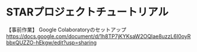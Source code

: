 # STARプロジェクトチュートリアル

【事前作業】
Google Colaboratoryのセットアップ
https://docs.google.com/document/d/1h8TP7jKYKsaW2OQIae8uzzL6I0oyRbbxQUZZO-hEkgw/edit?usp=sharing
